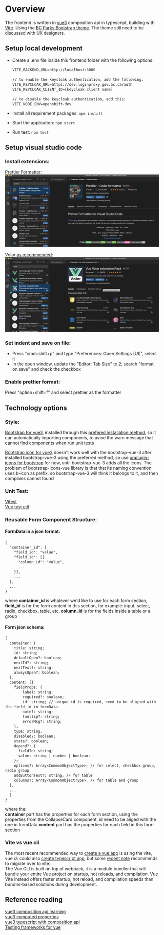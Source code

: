 # Overview

The frontend is written in [vue3](https://vuejs.org) composition api in typescript, building with [Vite](https://vitejs.dev). Using the [BC Parks Bootstrap theme](https://digitalspace.github.io/bcparks-bootstrap-theme/). The theme still need to be discussed with UX designers.

## **Setup local development**

- Create a .env file inside this frontend folder with the following options:

  ```
  VITE_BACKEND_URL=http://localhost:3000

  // to enable the keycloak authentication, add the following:
  VITE_KEYCLOAK_URL=https://dev.loginproxy.gov.bc.ca/auth
  VITE_KEYCLOAK_CLIENT_ID=[keycloak client name]

  // to disable the keycloak authentication, add this:
  VITE_NODE_ENV=openshift-dev
  ```

- Install all requirement packages: `npm install`
- Start the application: `npm start`
- Run test: `npm test`

## **Setup visual studio code**

### **Install extensions**:

Prettier Formatter:
[![vscode prettier formatter](public/docs/vscode-extension-prettier.png)](public/docs/vscode-extension-prettier.png)

Volar [as recommended](https://vuejs.org/guide/typescript/overview.html#ide-support):
[![vscode volar](public/docs/vscode-extension-volar.png)](public/docs/vscode-extension-volar.png)

### **Set indent and save on file**:

- Press "cmd+shift+p" and type "Preferences: Open Settings (UI)", select it
- In the open window, update the "Editor: Tab Size" to 2; search "format on save" and check the checkbox

### **Enable prettier format**:

Press "option+shift+f" and select prettier as the formatter

## **Technology options**

### **Style**:

[Bootstrap for vue3](https://cdmoro.github.io/bootstrap-vue-3/components/Button.html), installed through this [prefered installation method](https://cdmoro.github.io/bootstrap-vue-3/getting-started/#preferred-installation), so it can automatically importing components, to aviod the warn message that cannot find components when run unit tests

[Bootstrap icon for vue3](https://github.com/tommyip/bootstrap-icons-vue) doesn't work well with the bootstrap-vue-3 after installed bootstrap-vue-3 using the preferred method, so use [unplugin-icons for bootstrap](https://github.com/antfu/unplugin-icons) for now, until bootstrap-vue-3 adds all the icons. The problem of bootstrap-icons-vue library is that that its naming convention uses b-icon as prefix, so bootstrap-vue-3 will think it belongs to it, and then complains cannot found

### **Unit Test**:

[Vitest](https://vitest.dev/api/)  
[Vue test util](https://test-utils.vuejs.org/api/)

### **Reusable Form Component Structure**:

#### **FormData in a json format**:

```
{
  "container_id": {
    "field_id": "value",
    "field_id": [{
      "column_id": "value",
      ...
    }],
    ...
  },
  ...
}
```

where **container_id** is whatever we'd like to use for each form section, **field_id** is for the form content in this section, for example: input, select, radio, checkbox, table, etc. **column_id** is for the fields inside a table or a group

#### **Form json schema**:

```
{
  container: {
    title: string;
    id: string;
    defaultOpen?: boolean;
    nextId?: string;
    nextText?: string;
    alwaysOpen?: boolean;
  },
  content: [{
    fieldProps: {
        label: string;
        required?: boolean;
        id: string; // unique id is required, need to be aligned with the field_id in formData
        note?: string;
        tooltip?: string;
        errorMsg?: string;
    };
    type: string;
    disabled?: boolean;
    state?: boolean;
    depend?: {
      fieldId: string;
      value: string | number | boolean;
    };
    options?: Array<CommonObjectType>; // for select, checkbox group, radio group
    addButtonText?: string; // for table
    columns?: Array<CommonObjectType>; // for table and group
  },
  ...
  ]
}
```

where the:  
**container** part has the properties for each form section, using the properties from the CollapseCard component, id need to be aliged with the one in formData
**content** part has the properties for each field in this form section

### **Vite vs vue cli**

The most recent recommended way to [create a vue app](https://vuejs.org/guide/quick-start.html#with-build-tools) is using the vite, vue cli could also [create typescript app](https://vuejs.org/guide/typescript/overview.html), but some [recent note](https://vuejs.org/guide/typescript/overview.html#note-on-vue-cli-and-ts-loader) recommends to migrate over to vite.  
The Vue CLI is built on top of webpack, it is a module bundler that will bundle your entire Vue project on startup, hot reloads, and compilation. Vue Vite instead offers faster startup, hot reload, and compilation speeds than bundler-based solutions during development.

## **Reference reading**

[vue3 composition api learning](https://vuejs.org/tutorial/#step-12)  
[vue3 computed properties](https://vuejs.org/guide/essentials/computed.html)  
[vue3 typescript with composition api](https://vuejs.org/guide/typescript/composition-api.html)  
[Testing frameworks for vue](https://vuejs.org/guide/scaling-up/testing.html#unit-testing)
